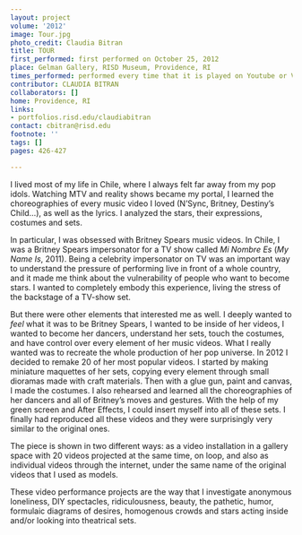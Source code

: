 ```yaml
---
layout: project
volume: '2012'
image: Tour.jpg
photo_credit: Claudia Bitran
title: TOUR
first_performed: first performed on October 25, 2012
place: Gelman Gallery, RISD Museum, Providence, RI
times_performed: performed every time that it is played on Youtube or Vimeo
contributor: CLAUDIA BITRAN
collaborators: []
home: Providence, RI
links:
- portfolios.risd.edu/claudiabitran
contact: cbitran@risd.edu
footnote: ''
tags: []
pages: 426-427

---
```


I lived most of my life in Chile, where I always felt far away from my pop idols. Watching MTV and reality shows became my portal, I learned the choreographies of every music video I loved (N’Sync, Britney, Destiny’s Child…), as well as the lyrics. I analyzed the stars, their expressions, costumes and sets.

In particular, I was obsessed with Britney Spears music videos. In Chile, I was a Britney Spears impersonator for a TV show called _Mi Nombre Es_ (_My Name Is_, 2011). Being a celebrity impersonator on TV was an important way to understand the pressure of performing live in front of a whole country, and it made me think about the vulnerability of people who want to become stars. I wanted to completely embody this experience, living the stress of the backstage of a TV-show set.

But there were other elements that interested me as well. I deeply wanted to _feel_ what it was to be Britney Spears, I wanted to be inside of her videos, I wanted to become her dancers, understand her sets, touch the costumes, and have control over every element of her music videos. What I really wanted was to recreate the whole production of her pop universe. In 2012 I decided to remake 20 of her most popular videos. I started by making miniature maquettes of her sets, copying every element through small dioramas made with craft materials. Then with a glue gun, paint and canvas, I made the costumes. I also rehearsed and learned all the choreographies of her dancers and all of Britney’s moves and gestures. With the help of my green screen and After Effects, I could insert myself into all of these sets. I finally had reproduced all these videos and they were surprisingly very similar to the original ones.

The piece is shown in two different ways: as a video installation in a gallery space with 20 videos projected at the same time, on loop, and also as individual videos through the internet, under the same name of the original videos that I used as models.

These video performance projects are the way that I investigate anonymous loneliness, DIY spectacles, ridiculousness, beauty, the pathetic, humor, formulaic diagrams of desires, homogenous crowds and stars acting inside and/or looking into theatrical sets.
